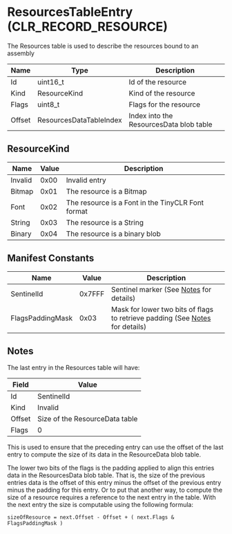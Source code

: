 # ResourcesTableEntry (CLR_RECORD_RESOURCE)

The Resources table is used to describe the resources bound to an assembly

| Name          | Type                 | Description  
|---------------|----------------------|------------  
| Id            | uint16_t             | Id of the resource
| Kind          | ResourceKind         | Kind of the resource
| Flags         | uint8_t              | Flags for the resource
| Offset        | ResourcesDataTableIndex | Index into the ResourcesData blob table

## ResourceKind

| Name    | Value | Description
|---------|------|-----
| Invalid | 0x00 | Invalid entry
| Bitmap  | 0x01 | The resource is a Bitmap
| Font    | 0x02 | The resource is a Font in the TinyCLR Font format
| String  | 0x03 | The resource is a String
| Binary  | 0x04 | The resource is a binary blob

## Manifest Constants

| Name | Value | Description
|------|-------|------------
| SentinelId       | 0x7FFF | Sentinel marker (See [Notes](#Notes) for details)
| FlagsPaddingMask | 0x03   | Mask for lower two bits of flags to retrieve padding (See [Notes](#Notes) for details)

## Notes

The last entry in the Resources table will have:

| Field  | Value
|--------|-------
| Id     | SentinelId
| Kind   | Invalid
| Offset | Size of the ResourceData table
| Flags  | 0

This is used to ensure that the preceding entry can use the offset of the last entry
to compute the size of its data in the ResourceData blob table.

The lower two bits of the flags is the padding applied to align this entries data in
the ResourcesData blob table. That is, the size of the previous entries data is the
offset of this entry minus the offset of the previous entry minus the padding for this
entry. Or to put that another way, to compute the size of a resource requires a reference
to the next entry in the table. With the next entry the size is computable using the
following formula:

`sizeOfResource = next.Offset - Offset + ( next.Flags & FlagsPaddingMask )`
